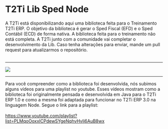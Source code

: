 <html>
<div class="bloco">
                    <div class="titulo_bloco">
                        <h1>T2Ti Lib Sped Node</h1>
                    </div>
  A T2Ti está disponibilizando aqui uma biblioteca feita para o Treinamento T2Ti ERP. 
  O objetivo da biblioteca é gerar o Sped Fiscal (EFD) e o Sped Contábil (ECD) de forma nativa. 
  A biblioteca feita para o treinamento não está completa. A T2Ti junto com a comunidade vai completar o desenvolvimento da Lib. Caso tenha alterações para enviar, mande um pull request para atualizarmos o repositório. 
  <br/><br/>
                    <hr />
                    <img src="http://t2ti.com/images/erp3/fenix-sped-node.jpg" />
                    <br />              
  <hr />
  Para você compreender como a biblioteca foi desenvolvida, nós subimos alguns vídeos para uma playlist no youtube. Esses vídeos mostram como a biblioteca foi originalmente pensada e desenvolvida em Java para o T2Ti ERP 1.0 e como a mesma foi adaptada para funcionar no T2Ti ERP 3.0 na linguagem Node. Segue o link para a playlist:
  <br />
  <br />
  <a href="https://www.youtube.com/playlist?list=PLMqoOoxxICPdewSYgeNqhvHvlj6AuB8wx">https://www.youtube.com/playlist?list=PLMqoOoxxICPdewSYgeNqhvHvlj6AuB8wx</a>
</html>
